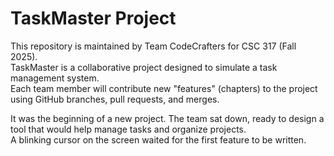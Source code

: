 # TaskMaster Project

This repository is maintained by Team CodeCrafters for CSC 317 (Fall 2025).  
TaskMaster is a collaborative project designed to simulate a task management system.  
Each team member will contribute new "features" (chapters) to the project using GitHub branches, pull requests, and merges.  

It was the beginning of a new project. The team sat down, ready to design a tool that would help manage tasks and organize projects.  
A blinking cursor on the screen waited for the first feature to be written.
